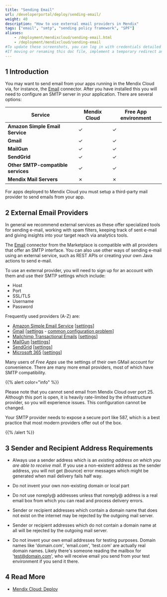 ```yaml
---
title: "Sending Email"
url: /developerportal/deploy/sending-email/
weight: 40
description: "How to use external email providers in Mendix"
tags: ["email", "smtp", "sending policy framework", "SPF"]
aliases:
    - /deployment/mendixcloud/sending-email.html
    - /deployment/mendixcloud/sending-email
#To update these screenshots, you can log in with credentials detailed in How to Update Screenshots Using Team Apps.
#If moving or renaming this doc file, implement a temporary redirect and let the respective team know they should update the URL in the product. See Mapping to Products for more details.
---
```


## 1 Introduction

You may want to send email from your apps running in the Mendix Cloud via, for instance, the [Email](/appstore/connectors/email-connector/) connector. After you have installed this you will need to configure an SMTP server in your application. There are several options:

| Service | Mendix Cloud | Free App environment |
| --- | --- | --- |
| **Amazon Simple Email Service** | &#x2713;    | &#x2713; |
| **Gmail** | &#x2713; | &#x2713; |
| **MailGun** | &#x2713; | &#x2713; |
| **SendGrid** | &#x2713; | &#x2713;    |
| **Other SMTP-compatible services** | &#x2713; | &#x2713; |
| **Mendix Mail Servers** | &#x2717; | &#x2717; |

For apps deployed to Mendix Cloud you must setup a third-party mail provider to send emails from your app.

## 2 External Email Providers

In general we recommend external services as these offer specialized tools for sending e-mail, working with spam filters, keeping track of sent e-mail and giving insights into your target reach via analytics tools.

The [Email](/appstore/connectors/email-connector/) connector from the Marketplace is compatible with all providers that offer an SMTP interface. You can also use other ways of sending e-mail using an external service, such as REST APIs or creating your own Java actions to send e-mail.

To use an external provider, you will need to sign up for an account with them and use their SMTP settings which include:

* Host
* Port
* SSL/TLS
* Username
* Password

Frequently used providers (A-Z) are:

* [Amazon Simple Email Service](https://aws.amazon.com/ses/) [[settings](http://docs.aws.amazon.com/ses/latest/DeveloperGuide/smtp-connect.html)]
* [Gmail](https://mail.google.com/) [[settings](https://support.google.com/a/answer/176600?hl=en) - [common configuration problem](http://stackoverflow.com/questions/20337040/gmail-smtp-debug-error-please-log-in-via-your-web-browser)]
* [Mailchimp Transactional Emails](https://mailchimp.com/features/transactional-email/) [[settings](https://mailchimp.com/developer/transactional/docs/fundamentals/)]
* [MailGun](https://mailgun.com/) [[settings](https://documentation.mailgun.com/en/latest/quickstart-sending.html#send-with-smtp-or-api)]
* [SendGrid](https://sendgrid.com/) [[settings](https://sendgrid.com/docs/ui/account-and-settings/mail/)]
* [Microsoft 365](https://www.office.com/) [[settings](https://docs.microsoft.com/en-us/exchange/mail-flow-best-practices/how-to-set-up-a-multifunction-device-or-application-to-send-email-using-microsoft-365-or-office-365)]

Many users of *Free Apps* use the settings of their own GMail account for convenience. There are many more email providers, most of which have SMTP compatibility.

{{% alert color="info" %}}

Please note that you cannot send email from Mendix Cloud over port 25. Although this port is open, it is heavily rate-limited by the infrastructure provider, so you will experience issues. This configuration cannot be changed.

Your SMTP provider needs to expose a secure port like 587, which is a best practice that most modern providers offer out of the box.

{{% /alert %}}

## 3 Sender and Recipient Address Requirements

* Always use a sender address which is an *existing address on which you are able to receive mail*. If you use a non-existent address as the sender address, you will not get (bounce) error messages which might be generated when mail delivery fails half way.

* Do not invent your own non-existing domain or local part

* Do not use noreply@ addresses unless that noreply@ address is a real email box from which you can read and process delivery errors.

* Sender or recipient addresses which contain a domain name that does not exist on the internet may be rejected by the outgoing mail server.

* Sender or recipient addresses which do not contain a domain name at all will be rejected by the outgoing mail server.

* Do not invent your own email addresses for testing purposes. Domain names like 'domain.com', 'email.com', 'test.com' are actually real domain names. Likely there's someone reading the mailbox for 'test@domain.com', who will receive email you send from your test environment if you send it there.

## 4 Read More

* [Mendix Cloud: Deploy](/developerportal/deploy/mendix-cloud-deploy/)
